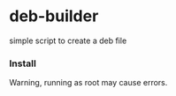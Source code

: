 # deb-builder
simple script to create a deb file

### Install
Warning, running as root may cause errors.
